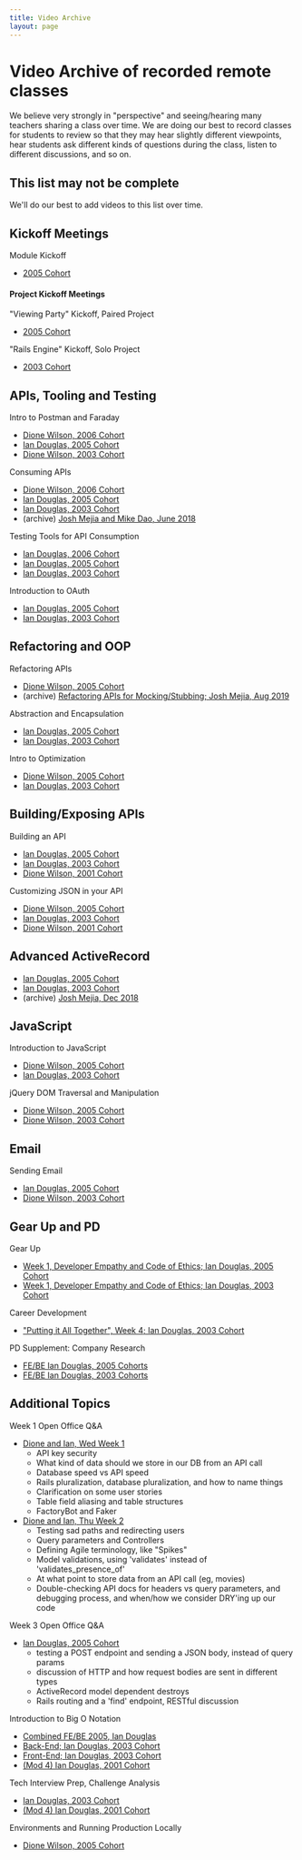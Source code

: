 ```yaml
---
title: Video Archive
layout: page
---
```


# Video Archive of recorded remote classes

We believe very strongly in "perspective" and seeing/hearing many teachers sharing a class over time. We are doing our best to record classes for students to review so that they may hear slightly different viewpoints, hear students ask different kinds of questions during the class, listen to different discussions, and so on.


## This list may not be complete

We'll do our best to add videos to this list over time.


## Kickoff Meetings

Module Kickoff
* [2005 Cohort](https://vimeo.com/449077549/b4524552da)


#### Project Kickoff Meetings

"Viewing Party" Kickoff, Paired Project
* [2005 Cohort](https://vimeo.com/449079054/c1ffb48831)

"Rails Engine" Kickoff, Solo Project
* [2003 Cohort](https://vimeo.com/441945115/cad187f4f0)


## APIs, Tooling and Testing

Intro to Postman and Faraday
* [Dione Wilson, 2006 Cohort](https://vimeo.com/465634409/53242dde2e)
* [Ian Douglas, 2005 Cohort](https://vimeo.com/449074625/d13cf271f5)
* [Dione Wilson, 2003 Cohort](https://vimeo.com/441936303/5a42f55a41)

Consuming APIs
* [Dione Wilson, 2006 Cohort](https://vimeo.com/466302429/5efcbb88cf)
* [Ian Douglas, 2005 Cohort](https://vimeo.com/450275848/9519c6410e)
* [Ian Douglas, 2003 Cohort](https://vimeo.com/441933853/f2a98b9559)
* (archive) [Josh Mejia and Mike Dao, June 2018](https://www.youtube.com/watch?v=FcgkfZEv_LI)

Testing Tools for API Consumption
* [Ian Douglas, 2006 Cohort](https://vimeo.com/466294376/6c0b235004)
* [Ian Douglas, 2005 Cohort](https://vimeo.com/451221711/1264ca6e7a)
* [Ian Douglas, 2003 Cohort](https://vimeo.com/441938656/0234a0196b)

Introduction to OAuth
* [Ian Douglas, 2005 Cohort](https://vimeo.com/450272502/a80eaf2b63)
* [Ian Douglas, 2003 Cohort](https://vimeo.com/441926366/3d1072226d)


## Refactoring and OOP

Refactoring APIs
* [Dione Wilson, 2005 Cohort](https://vimeo.com/450270705/8b8f6a1202)
* (archive) [Refactoring APIs for Mocking/Stubbing; Josh Mejia, Aug 2019](https://www.youtube.com/watch?v=Okck4Fc557o)

Abstraction and Encapsulation
* [Ian Douglas, 2005 Cohort](https://vimeo.com/450267710/e1db4e3ca4)
* [Ian Douglas, 2003 Cohort](https://vimeo.com/441937652/91941af0f8)

Intro to Optimization
* [Dione Wilson, 2005 Cohort](https://vimeo.com/457602200/39e1b7b1c4)
* [Ian Douglas, 2003 Cohort](https://vimeo.com/441953043/25ec05f260)


## Building/Exposing APIs

Building an API
* [Ian Douglas, 2005 Cohort](https://vimeo.com/452734115/8b3bd1adf0)
* [Ian Douglas, 2003 Cohort](https://vimeo.com/441942514/9a72728f22)
* [Dione Wilson, 2001 Cohort](https://vimeo.com/441936930/7f726f0ffd)

Customizing JSON in your API
* [Dione Wilson, 2005 Cohort](https://vimeo.com/454946391/de0e9aa3d5)
* [Ian Douglas, 2003 Cohort](https://vimeo.com/441943509/16e0c5e8f1)
* [Dione Wilson, 2001 Cohort](https://vimeo.com/441935438/8fe924d4fd)


## Advanced ActiveRecord

* [Ian Douglas, 2005 Cohort](https://vimeo.com/454937871/e9c29ea5d7)
* [Ian Douglas, 2003 Cohort](https://vimeo.com/441945463/d090c702bb)
* (archive) [Josh Mejia, Dec 2018](https://www.youtube.com/watch?v=OccKyvGvLKE)


## JavaScript

Introduction to JavaScript
* [Dione Wilson, 2005 Cohort](https://vimeo.com/452438318/9c8ba8bd78)
* [Ian Douglas, 2003 Cohort](https://vimeo.com/436181385/e2ae732fcb)

jQuery DOM Traversal and Manipulation
* [Dione Wilson, 2005 Cohort](https://start.interviewing.io/feedback/ItDJUZNk04vT)
* [Dione Wilson, 2003 Cohort](https://vimeo.com/441944539/72f9a78438)


## Email

Sending Email
* [Ian Douglas, 2005 Cohort](https://vimeo.com/452439130/9574785c24)
* [Dione Wilson, 2003 Cohort](https://vimeo.com/441941693/6f787c262f)


## Gear Up and PD

Gear Up
* [Week 1, Developer Empathy and Code of Ethics; Ian Douglas, 2005 Cohort](https://vimeo.com/450267096/dd0b1bfa9d)
* [Week 1, Developer Empathy and Code of Ethics; Ian Douglas, 2003 Cohort](https://vimeo.com/441940143/2cb38d9222)

Career Development
* ["Putting it All Together", Week 4; Ian Douglas, 2003 Cohort](https://vimeo.com/441953601/14fec97d65)

PD Supplement: Company Research
* [FE/BE Ian Douglas, 2005 Cohorts](https://vimeo.com/450272030/5870961a16)
* [FE/BE Ian Douglas, 2003 Cohorts](https://vimeo.com/441941222/da3924f607)


## Additional Topics

Week 1 Open Office Q&A
* [Dione and Ian, Wed Week 1](https://vimeo.com/466299421/054dfdf3c2)
  * API key security
  * What kind of data should we store in our DB from an API call
  * Database speed vs API speed
  * Rails pluralization, database pluralization, and how to name things
  * Clarification on some user stories
  * Table field aliasing and table structures
  * FactoryBot and Faker
* [Dione and Ian, Thu Week 2](https://vimeo.com/466334275/f0d16f49db)
  * Testing sad paths and redirecting users
  * Query parameters and Controllers
  * Defining Agile terminology, like "Spikes"
  * Model validations, using 'validates' instead of 'validates_presence_of'
  * At what point to store data from an API call (eg, movies)
  * Double-checking API docs for headers vs query parameters, and debugging process, and when/how we consider DRY'ing up our code
  

Week 3 Open Office Q&A
* [Ian Douglas, 2005 Cohort](https://vimeo.com/454938447/59913aba0e)
  * testing a POST endpoint and sending a JSON body, instead of query params
  * discussion of HTTP and how request bodies are sent in different types
  * ActiveRecord model dependent destroys
  * Rails routing and a 'find' endpoint, RESTful discussion

Introduction to Big O Notation
* [Combined FE/BE 2005, Ian Douglas](https://vimeo.com/454935670/de82b8741c)
* [Back-End; Ian Douglas, 2003 Cohort](https://vimeo.com/441946493/ac1ef11de7)
* [Front-End; Ian Douglas, 2003 Cohort](https://vimeo.com/441951062/1516a80c38)
* [(Mod 4) Ian Douglas, 2001 Cohort](https://vimeo.com/415230957)

Tech Interview Prep, Challenge Analysis
* [Ian Douglas, 2003 Cohort](https://vimeo.com/441948881/581b1edfbc)
* [(Mod 4) Ian Douglas, 2001 Cohort](https://vimeo.com/415197514)

Environments and Running Production Locally
* [Dione Wilson, 2005 Cohort](https://vimeo.com/456725554/339676a33f)
